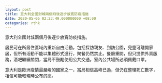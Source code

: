 ```yaml
---
layout: post
title: 意大利全國封城兩個月後逐步放寬防疫措施
date: 2020-05-05 02:23:49.000000000 +08:00
categories: rthk
---
```


意大利全國封城兩個月後逐步放寬防疫措施。

居民可在所居住區域內重新自由活動，包括探訪親友、到訪公園，兒童可離開家居，但所有活動不能以集體形式進行，聚餐仍然禁止。餐廳重開，但只提供外賣服務，酒吧繼續關閉，當局不鼓勵使用公共交通，室內公共場所必須佩戴口罩。

意大利是歐洲疫情最嚴峻的國家之一，當局相信高峰已過，但仍在整理死亡數字，相信可能較現時公布的高。
